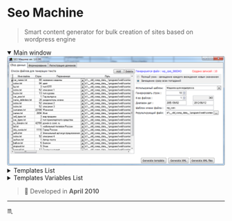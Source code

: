 # Seo Machine #

> Smart content generator for bulk creation of sites based on wordpress engine

<details open>
  <summary>Main window</summary>
  <div align="center">
    <img max-width="720px" max-height="477px" src="assets/img/seo-machine-001-main-view.png" />
  </div>
</details>

<details>
  <summary>Templates List</summary>
  <div align="center">
    <img max-width="720px" max-height="477px" src="assets/img/seo-machine-002-tab-templates-001.png" />
  </div>
</details>

<details>
  <summary>Templates Variables List</summary>
  <div align="center">
    <img max-width="720px" max-height="477px" src="assets/img/seo-machine-002-tab-templates-002.png" />
  </div>
</details>

> :calendar: Developed in **April 2010**

---

:scorpius:
